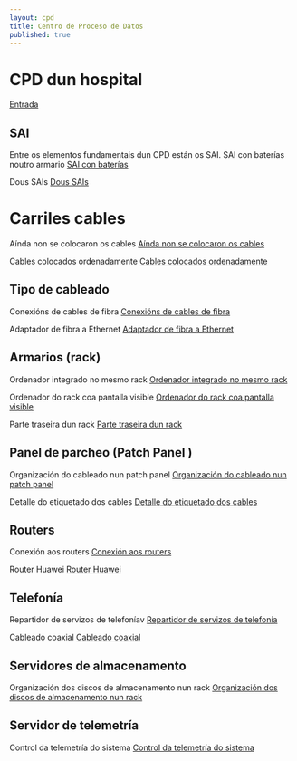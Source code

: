 ```yaml
---
layout: cpd
title: Centro de Proceso de Datos
published: true
---
```



# CPD dun hospital

[Entrada]({{site.baseurl}}/fotos/porta.jpg)


## SAI
Entre os elementos fundamentais dun CPD están os SAI.
SAI con baterías noutro armario
[SAI con baterías ]({{site.baseurl}}/fotos/SAI-1.jpg)

 Dous SAIs
[ Dous SAIs ]({{site.baseurl}}/fotos/SAI-2.jpg)

# Carriles cables
Aínda non se colocaron os cables
[ Aínda non se colocaron os cables ]({{site.baseurl}}/fotos/carrilsenCables.jpg)

Cables colocados ordenadamente 
[ Cables colocados ordenadamente ]({{site.baseurl}}/fotos/carrilCableado.jpg)

## Tipo de cableado
Conexións de cables de fibra
[ Conexións de cables de fibra ]({{site.baseurl}}/fotos/fibra.jpg)

Adaptador de fibra a Ethernet
[ Adaptador de fibra a Ethernet ](fotos/adaptadorFibraEthernet.jpg)




## Armarios (rack)

Ordenador integrado no mesmo rack
[ Ordenador integrado no mesmo rack ]({{site.baseurl}}/fotos/terminalRack-1.jpg)


Ordenador do rack coa pantalla visible
[ Ordenador do rack coa pantalla visible ]({{site.baseurl}}/fotos/terminalRack-2.jpg)

 Parte traseira dun rack
[ Parte traseira dun rack ]({{site.baseurl}}/fotos/traseiro.jpg)

## Panel de parcheo (Patch Panel )
Organización do cableado nun patch panel
[ Organización do cableado nun patch panel  ]({{site.baseurl}}/fotos/patchPanel.jpg)


Detalle do etiquetado dos cables
[ Detalle do etiquetado dos cables]({{site.baseurl}}/fotos/patchPanelCoax.jpg)

## Routers
 Conexión aos routers
[ Conexión aos routers ]({{site.baseurl}}/fotos/router.jpg)

Router Huawei
[Router Huawei ]({{site.baseurl}}/fotos/HuaweiRouter.jpg)



## Telefonía
 Repartidor de servizos de telefoníav
[ Repartidor de servizos de telefonía ]({{site.baseurl}}/fotos/telefonia.jpg)


Cableado coaxial
[Cableado coaxial](fotos/coaxial.jpg)




## Servidores de almacenamento
Organización dos discos de almacenamento nun rack
[Organización dos discos de almacenamento nun rack ]({{site.baseurl}}/fotos/servAlmacenamento.jpg)

## Servidor de telemetría

Control da telemetría do sistema
[Control da telemetría do sistema ]({{site.baseurl}}/fotos/servTelemetria.jpg)
